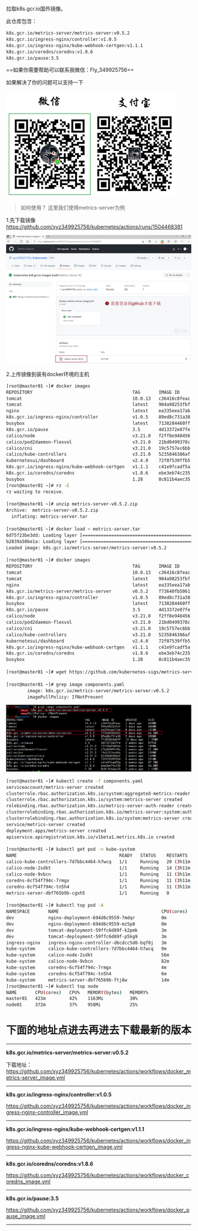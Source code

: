 拉取k8s.gcr.io国外镜像。

此仓库包含：

```sh
k8s.gcr.io/metrics-server/metrics-server:v0.5.2
k8s.gcr.io/ingress-nginx/controller:v1.0.5
k8s.gcr.io/ingress-nginx/kube-webhook-certgen:v1.1.1
k8s.gcr.io/coredns/coredns:v1.8.6
k8s.gcr.io/pause:3.5
```

==如果你需要帮助可以联系我微信：Fly_349925756==

如果解决了你的问题可以支持一下

![1](README.assets/1.jpg)

> 如何使用？
这里我们使用metrics-server为例

1.先下载镜像 https://github.com/xyz349925756/kubernetes/actions/runs/1504468381

![image-20211126002110691](README.assets/image-20211126002110691.png)

2.上传镜像到装有docker环境的主机

```sh
[root@master01 ~]# docker images
REPOSITORY                                      TAG       IMAGE ID       CREATED       SIZE
tomcat                                          10.0.13   c36416c8feac   2 days ago    684MB
tomcat                                          latest    904a98253fbf   7 days ago    680MB
nginx                                           latest    ea335eea17ab   8 days ago    141MB
k8s.gcr.io/ingress-nginx/controller             v1.0.5    89ed8c731a38   9 days ago    285MB
busybox                                         latest    7138284460ff   13 days ago   1.24MB
k8s.gcr.io/pause                                3.5       4d13372e07fe   2 weeks ago   819kB
calico/node                                     v3.21.0   f2ff8e948456   2 weeks ago   189MB
calico/pod2daemon-flexvol                       v3.21.0   21bd0499378c   2 weeks ago   21.4MB
calico/cni                                      v3.21.0   19c5757ec6bb   2 weeks ago   239MB
calico/kube-controllers                         v3.21.0   5235846386af   2 weeks ago   132MB
kubernetesui/dashboard                          v2.4.0    72f07539ffb5   5 weeks ago   221MB
k8s.gcr.io/ingress-nginx/kube-webhook-certgen   v1.1.1    c41e9fcadf5a   6 weeks ago   47.7MB
k8s.gcr.io/coredns/coredns                      v1.8.6    ebe3eb74c235   7 weeks ago   46.8MB
busybox                                         1.28      8c811b4aec35   3 years ago   1.15MB
[root@master01 ~]# rz -E
rz waiting to receive.

[root@master01 ~]# unzip metrics-server-v0.5.2.zip 
Archive:  metrics-server-v0.5.2.zip
  inflating: metrics-server.tar  
  
[root@master01 ~]# docker load < metrics-server.tar 
6d75f23be3dd: Loading layer [==================================================>]  3.697MB/3.697MB
b2839a50be1a: Loading layer [==================================================>]  61.97MB/61.97MB
Loaded image: k8s.gcr.io/metrics-server/metrics-server:v0.5.2

[root@master01 ~]# docker images
REPOSITORY                                      TAG       IMAGE ID       CREATED       SIZE
tomcat                                          10.0.13   c36416c8feac   2 days ago    684MB
tomcat                                          latest    904a98253fbf   7 days ago    680MB
nginx                                           latest    ea335eea17ab   8 days ago    141MB
k8s.gcr.io/metrics-server/metrics-server        v0.5.2    f73640fb5061   9 days ago    64.3MB
k8s.gcr.io/ingress-nginx/controller             v1.0.5    89ed8c731a38   9 days ago    285MB
busybox                                         latest    7138284460ff   13 days ago   1.24MB
k8s.gcr.io/pause                                3.5       4d13372e07fe   2 weeks ago   819kB
calico/node                                     v3.21.0   f2ff8e948456   2 weeks ago   189MB
calico/pod2daemon-flexvol                       v3.21.0   21bd0499378c   2 weeks ago   21.4MB
calico/cni                                      v3.21.0   19c5757ec6bb   2 weeks ago   239MB
calico/kube-controllers                         v3.21.0   5235846386af   2 weeks ago   132MB
kubernetesui/dashboard                          v2.4.0    72f07539ffb5   5 weeks ago   221MB
k8s.gcr.io/ingress-nginx/kube-webhook-certgen   v1.1.1    c41e9fcadf5a   6 weeks ago   47.7MB
k8s.gcr.io/coredns/coredns                      v1.8.6    ebe3eb74c235   7 weeks ago   46.8MB
busybox                                         1.28      8c811b4aec35   3 years ago   1.15MB

[root@master01 ~]# wget https://github.com/kubernetes-sigs/metrics-server/releases/latest/download/components.yaml

[root@master01 ~]# grep image components.yaml 
        image: k8s.gcr.io/metrics-server/metrics-server:v0.5.2
        imagePullPolicy: IfNotPresent
```

![image-20211126002705874](README.assets/image-20211126002705874.png)

```sh
[root@master01 ~]# kubectl create -f components.yaml 
serviceaccount/metrics-server created
clusterrole.rbac.authorization.k8s.io/system:aggregated-metrics-reader created
clusterrole.rbac.authorization.k8s.io/system:metrics-server created
rolebinding.rbac.authorization.k8s.io/metrics-server-auth-reader created
clusterrolebinding.rbac.authorization.k8s.io/metrics-server:system:auth-delegator created
clusterrolebinding.rbac.authorization.k8s.io/system:metrics-server created
service/metrics-server created
deployment.apps/metrics-server created
apiservice.apiregistration.k8s.io/v1beta1.metrics.k8s.io created

[root@master01 ~]# kubectl get pod -n kube-system 
NAME                                       READY   STATUS    RESTARTS         AGE
calico-kube-controllers-7d7bbc4464-h7wcq   1/1     Running   20 (3h11m ago)   3d14h
calico-node-2sdkt                          1/1     Running   14 (3h11m ago)   4d
calico-node-9vbcn                          1/1     Running   11 (3h11m ago)   4d
coredns-6cf54f794c-7rmgx                   1/1     Running   11 (3h11m ago)   4d
coredns-6cf54f794c-tn5h4                   1/1     Running   11 (3h11m ago)   4d
metrics-server-dbf765b9b-cgxh5             1/1     Running   0                59s

[root@master01 ~]# kubectl top pod -A
NAMESPACE       NAME                                       CPU(cores)   MEMORY(bytes)   
dev             nginx-deployment-694d6c9559-7mdqr          0m           1Mi             
dev             nginx-deployment-694d6c9559-mz5p8          0m           6Mi             
dev             tomcat-deployment-59ffc6d89f-k2pmk         3m           78Mi            
dev             tomcat-deployment-59ffc6d89f-p5kg9         3m           94Mi            
ingress-nginx   ingress-nginx-controller-d6cdcc5d8-bqf8j   3m           91Mi            
kube-system     calico-kube-controllers-7d7bbc4464-h7wcq   9m           18Mi            
kube-system     calico-node-2sdkt                          56m          161Mi           
kube-system     calico-node-9vbcn                          82m          161Mi           
kube-system     coredns-6cf54f794c-7rmgx                   4m           11Mi            
kube-system     coredns-6cf54f794c-tn5h4                   6m           11Mi            
kube-system     metrics-server-dbf765b9b-ftj8w             14m          25Mi            
[root@master01 ~]# kubectl top node
NAME       CPU(cores)   CPU%   MEMORY(bytes)   MEMORY%   
master01   423m         42%    1163Mi          30%       
node01     372m         37%    958Mi           25%    
```



# 下面的地址点进去再进去下载最新的版本

---

**k8s.gcr.io/metrics-server/metrics-server:v0.5.2**

下载地址：https://github.com/xyz349925756/kubernetes/actions/workflows/docker_metrics-server_image.yml

---

**k8s.gcr.io/ingress-nginx/controller:v1.0.5**

https://github.com/xyz349925756/kubernetes/actions/workflows/docker_ingress-nginx-controller_image.yml

---

**k8s.gcr.io/ingress-nginx/kube-webhook-certgen:v1.1.1**

https://github.com/xyz349925756/kubernetes/actions/workflows/docker_ingress-nginx-kube-webhook-certgen_image.yml

---

**k8s.gcr.io/coredns/coredns:v1.8.6**

https://github.com/xyz349925756/kubernetes/actions/workflows/docker_coredns_image.yml

---

**k8s.gcr.io/pause:3.5**

https://github.com/xyz349925756/kubernetes/actions/workflows/docker_pause_image.yml

---
